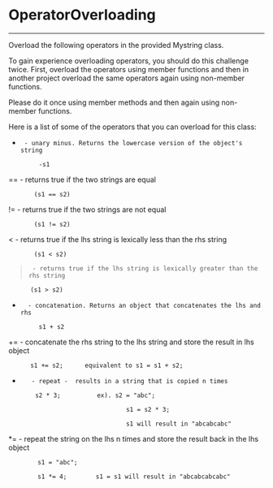 # OperatorOverloading
-----------------------

Overload the following operators in the provided Mystring class.

To gain experience overloading operators, you should do this challenge twice.
First, overload the operators using member functions and then in another project overload the same operators
again using non-member functions.

Please do it once using member methods and then again using non-member functions.

Here is a list of some of the operators that you can overload for this class:


-      - unary minus. Returns the lowercase version of the object's string

           -s1

==    - returns true if the two strings are equal

           (s1 == s2)

!=     - returns true if the two strings are not equal 

           (s1 != s2)

<      - returns true if the lhs string is lexically less than the rhs string

           (s1 < s2)

>      - returns true if the lhs string is lexically greater than the rhs string

          (s1 > s2)

+       - concatenation. Returns an object that concatenates the lhs and rhs

           s1 + s2

+=    - concatenate the rhs string to the lhs string and store the result in lhs object

          s1 += s2;      equivalent to s1 = s1 + s2;

*        - repeat -  results in a string that is copied n times

          s2 * 3;          ex). s2 = "abc"; 

                                   s1 = s2 * 3;

                                   s1 will result in "abcabcabc"

*=      - repeat the string on the lhs n times and store the result back in the lhs object

            s1 = "abc";

            s1 *= 4;        s1 = s1 will result in "abcabcabcabc"
      
